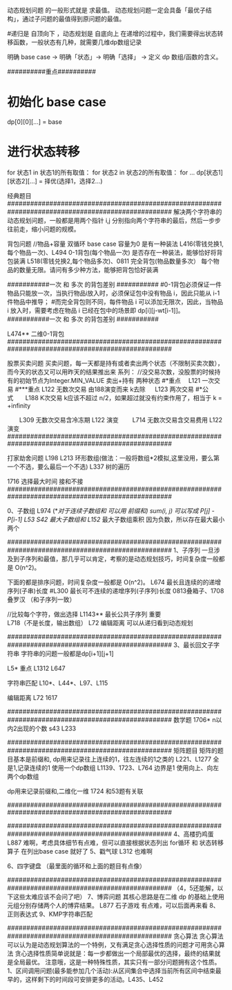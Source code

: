 动态规划问题  的一般形式就是  求最值。
动态规划问题一定会具备「最优子结构」，通过子问题的最值得到原问题的最值。


#递归是 自顶向下 ，动态规划是 自底向上
在递增的过程中，我们需要得出状态转移函数，一般状态有几种，就需要几维dp数组记录

明确 base case -> 明确「状态」-> 明确「选择」 -> 定义 dp 数组/函数的含义。

##########重点##########
# 初始化 base case
dp[0][0][...] = base
# 进行状态转移
for 状态1 in 状态1的所有取值：
    for 状态2 in 状态2的所有取值：
        for ...
            dp[状态1][状态2][...] = 择优(选择1，选择2...)

经典题目
###################################################################################################
解决两个字符串的动态规划问题，一般都是用两个指针 i,j 分别指向两个字符串的最后，然后一步步往前走，缩小问题的规模。

背包问题
//物品+容量 双循环  base case 容量为0 是有一种装法
L416(零钱兑换1,每个物品一次)、L494   0-1背包(每个物品一次) 是否存在一种装法，能够恰好将背包装满
L518(零钱兑换2,每个物品多次)、0811   完全背包(物品数量多次）  每个物品的数量无限。请问有多少种方法，能够把背包恰好装满


###########一次 和 多次 的背包差别 ###########
#0-1背包必须保证一件物品只能放一次，当执行物品i放入时，必须保证包中没有物品 i，因此只能从 i-1 件物品中推导；
#而完全背包则不同，每件物品 i 可以添加无限次，因此，当物品 i 放入时，需要考虑在物品 i 已经在包中的场景即 dp[i][j-wt[i-1]]。
###########一次 和 多次 的背包差别 ###########

L474**  二维0-1背包
###################################################################################################

股票买卖问题
买卖问题，每一天都是持有或者卖出两个状态（不限制买卖次数），而今天的状态又可以用昨天的结果推出来
系列：
//没交易次数，没股票的时候持有的初始节点为Integer.MIN_VALUE   卖出+持有 两种状态
#*重点   L121 一次交易
#***重点  L122 无数次交易 由188演变而来 k去除
         L123 两次交易
#*公式  L188 K次交易   k应该不超过 n/2，如果超过就没有约束作用了，相当于 k = +infinity

  L309 无数次交易含冷冻期    L122 演变
  L714 无数次交易含交易费用  L122 演变
###################################################################################################

打家劫舍问题 
L198 
L213 环形数组(做法：一般将数组*2模拟,这里没用，要么第一个不选，要么最后一个不选)
L337 树的遍历

1716 选择最大时间 接和不接
###################################################################################################

0、子数组 
L974 (**对于连续子数组和 可以用 前缀和)    sum(i, j) 可以写成 P[j] - P[i-1]
L53 S42 最大子数组和
L152* 最大子数组乘积  因为负数，所以存在最大最小两个

###################################################################################################
1、子序列
一旦涉及到子序列和最值，那几乎可以肯定，考察的是动态规划技巧，时间复杂度一般都是 O(n^2)。

下面的都是排序问题，时间复杂度一般都是 O(n^2)。
L674 最长且连续的的递增序列(子串)长度
#L300 最长可不连续的递增序列(子序列)长度       0813叠箱子、1708叠罗汉 （和子序列一致）

//比较每个字符，做出选择
L1143** 最长公共子序列 重要  
L718（不是长度，输出数组）
L72 编辑距离  可以从递归看到动态规划


###################################################################################################
3、最长回文子字符串
字符串的问题一般都是dp[i+1][j+1]

L5* 重点
L1312 
L647

字符串匹配
L10*、L44*、L97、L115

编辑距离
L72
1617

###################################################################################################
数学题
1706* n以内2出现的个数  s43  L233

###################################################################################################
矩阵题目
矩阵的题目基本是前缀和,
dp用来记录往上连续的1，往左连续的1之类的
L221、L1277 全是1,记录连续的1  使用一个dp数组
L1139、1723、L764 边界是1  使用向上、向左 两个dp数组


dp用来记录前缀和,二维化一维
1724 和53题有关联


###################################################################################################


###################################################################################################
4、高楼扔鸡蛋  L887  难啊，考虑具体细节有点难，但可以直接根据状态列出 for循环 和 状态转移算子  在列出base case 就好了
5、戳气球  L312 也难啊


6、四字键盘 （最里面的循环和上面的题目有点像）


###################################################################################################
（4，5还能解，以下这些太难应该不会问了吧）
7、博弈问题
其核心思路是在二维 dp 的基础上使用元组分别存储两个人的博弈结果。
L877 石子游戏 有点难，可以后面再来看
8、正则表达式
9、KMP字符串匹配

###################################################################################################
贪心算法
贪心算法可以认为是动态规划算法的一个特例，又有满足贪心选择性质的问题才可用贪心算法
贪心选择性质简单说就是：每一步都做出一个局部最优的选择，最终的结果就是全局最优。
注意哦，这是一种特殊性质，其实只有一部分问题拥有这个性质。
1、区间调用问题(最多能参加几个活动):从区间集合中选择当前所有区间中结束最早的，这样剩下的时间段可安排更多的活动。L435、L452 










